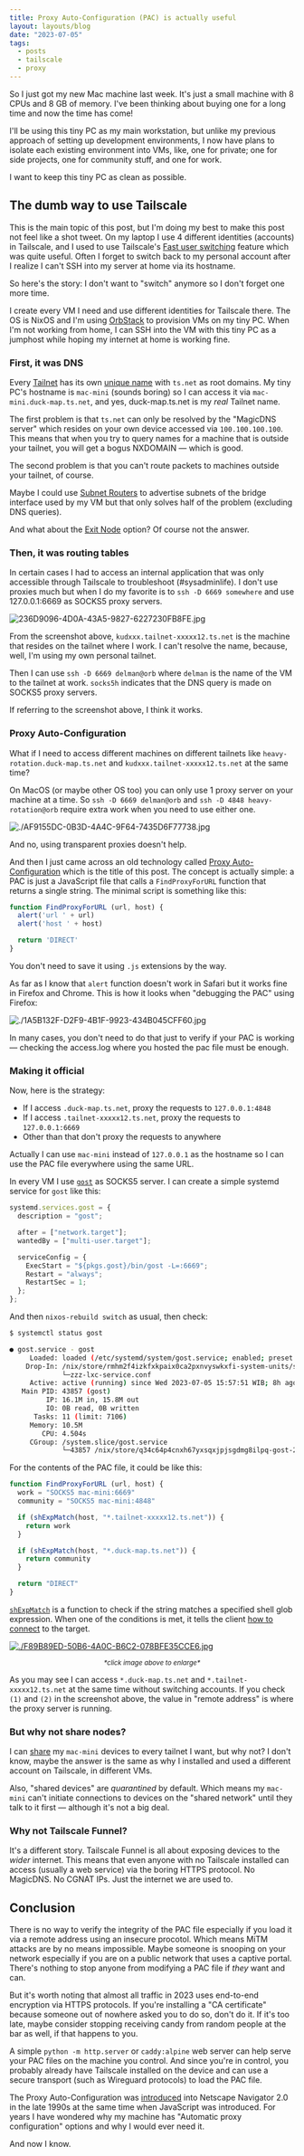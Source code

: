 ```yaml
---
title: Proxy Auto-Configuration (PAC) is actually useful
layout: layouts/blog
date: "2023-07-05"
tags:
  - posts
  - tailscale
  - proxy
---
```


So I just got my new Mac machine last week. It's just a small machine with 8 CPUs and 8 GB of memory. I've been thinking about buying one for a long time and now the time has come!

I'll be using this tiny PC as my main workstation, but unlike my previous approach of setting up development environments, I now have plans to isolate each existing environment into VMs,
like, one for private; one for side projects, one for community stuff, and one for work.

I want to keep this tiny PC as clean as possible.

## The dumb way to use Tailscale

This is the main topic of this post, but I'm doing my best to make this post not feel like a shot tweet. On my laptop I use 4 different identities (accounts) in Tailscale,
and I used to use Tailscale's [Fast user switching](https://tailscale.com/blog/fast-user-switching/) feature which was quite useful. Often I forget to switch back
to my personal account after I realize I can't SSH into my server at home via its hostname.

So here's the story: I don't want to "switch" anymore so I don't forget one more time.

I create every VM I need and use different identities for Tailscale there. The OS is NixOS and I'm using [OrbStack](https://orbstack.dev) to provision VMs on my tiny PC.
When I'm not working from home, I can SSH into the VM with this tiny PC as a jumphost while hoping my internet at home is working fine.

### First, it was DNS

Every [Tailnet](https://tailscale.com/kb/1136/tailnet/) has its own [unique name](https://tailscale.com/kb/1217/tailnet-name/) with `ts.net` as root domains. My tiny PC's hostname
is `mac-mini` (sounds boring) so I can access it via `mac-mini.duck-map.ts.net`, and yes, duck-map.ts.net is my *real* Tailnet name.

The first problem is that `ts.net` can only be resolved by the "MagicDNS server" which resides on your own device accessed via `100.100.100.100`. This means that
when you try to query names for a machine that is outside your tailnet, you will get a bogus NXDOMAIN — which is good.

The second problem is that you can't route packets to machines outside your tailnet, of course.

Maybe I could use [Subnet Routers](https://tailscale.com/kb/1019/subnets/) to advertise subnets of the bridge interface used by my VM but that only solves half of the problem (excluding DNS queries).

And what about the [Exit Node](https://tailscale.com/kb/1103/exit-nodes/) option? Of course not the answer.

### Then, it was routing tables

In certain cases I had to access an internal application that was only accessible through Tailscale to troubleshoot (#sysadminlife). I don't use proxies much but when I do my favorite
is to `ssh -D 6669 somewhere` and use 127.0.0.1:6669 as SOCKS5 proxy servers. 

![236D9096-4D0A-43A5-9827-6227230FB8FE.jpg](./236D9096-4D0A-43A5-9827-6227230FB8FE.jpg)

From the screenshot above, `kudxxx.tailnet-xxxxx12.ts.net` is the machine that resides on the tailnet where I work. I can't resolve the name, because, well, I'm using my own personal tailnet.

Then I can use `ssh -D 6669 delman@orb` where `delman` is the name of the VM to the tailnet at work. `socks5h` indicates that the DNS query is made on SOCKS5 proxy servers.

If referring to the screenshot above, I think it works.

### Proxy Auto-Configuration

What if I need to access different machines on different tailnets like `heavy-rotation.duck-map.ts.net` and `kudxxx.tailnet-xxxxx12.ts.net` at the same time?

On MacOS (or maybe other OS too) you can only use 1 proxy server on your machine at a time. So `ssh -D 6669 delman@orb` and `ssh -D 4848 heavy-rotation@orb` require extra work when
you need to use either one.

![./AF9155DC-0B3D-4A4C-9F64-7435D6F77738.jpg](./AF9155DC-0B3D-4A4C-9F64-7435D6F77738.jpg)

And no, using transparent proxies doesn't help.

And then I just came across an old technology called [Proxy Auto-Configuration](https://developer.mozilla.org/en-US/docs/Web/HTTP/Proxy_servers_and_tunneling/Proxy_Auto-Configuration_PAC_file)
which is the title of this post. The concept is actually simple: a PAC is just a JavaScript file that calls a `FindProxyForURL` function that returns a single string. The minimal
script is something like this:

```javascript
function FindProxyForURL (url, host) {
  alert('url ' + url)
  alert('host ' + host)

  return 'DIRECT'
}
```

You don't need to save it using `.js` extensions by the way.

As far as I know that `alert` function doesn't work in Safari but it works fine in Firefox and Chrome. This is how it looks when "debugging the PAC" using Firefox:

![./1A5B132F-D2F9-4B1F-9923-434B045CFF60.jpg](./1A5B132F-D2F9-4B1F-9923-434B045CFF60.jpg)

In many cases, you don't need to do that just to verify if your PAC is working — checking the access.log where you hosted the pac file must be enough.

### Making it official

Now, here is the strategy:

- If I access `.duck-map.ts.net`, proxy the requests to `127.0.0.1:4848`
- If I access `.tailnet-xxxxx12.ts.net`, proxy the requests to `127.0.0.1:6669`
- Other than that don't proxy the requests to anywhere

Actually I can use `mac-mini` instead of `127.0.0.1` as the hostname so I can use the PAC file everywhere using the same URL.

In every VM I use [`gost`](https://github.com/ginuerzh/gost) as SOCKS5 server. I can create a simple systemd service for `gost` like this:

```js
systemd.services.gost = {
  description = "gost";

  after = ["network.target"];
  wantedBy = ["multi-user.target"];

  serviceConfig = {
    ExecStart = "${pkgs.gost}/bin/gost -L=:6669";
    Restart = "always";
    RestartSec = 1;
  };
};
```

And then `nixos-rebuild switch` as usual, then check:

```bash
$ systemctl status gost

● gost.service - gost
     Loaded: loaded (/etc/systemd/system/gost.service; enabled; preset: enabled)
    Drop-In: /nix/store/rmhm2f4izkfxkpaix0ca2pxnvyswkxfi-system-units/service.d
             └─zzz-lxc-service.conf
     Active: active (running) since Wed 2023-07-05 15:57:51 WIB; 8h ago
   Main PID: 43857 (gost)
         IP: 16.1M in, 15.8M out
         IO: 0B read, 0B written
      Tasks: 11 (limit: 7106)
     Memory: 10.5M
        CPU: 4.504s
     CGroup: /system.slice/gost.service
             └─43857 /nix/store/q34c64p4cnxh67yxsqxjpjsgdmg8ilpq-gost-2.11.5/bin/gost -L=:6669
```

For the contents of the PAC file, it could be like this:

```js
function FindProxyForURL (url, host) {
  work = "SOCKS5 mac-mini:6669"
  community = "SOCKS5 mac-mini:4848"

  if (shExpMatch(host, "*.tailnet-xxxxx12.ts.net")) {
    return work
  }

  if (shExpMatch(host, "*.duck-map.ts.net")) {
    return community
  }

  return "DIRECT"
}
```

[`shExpMatch`](https://developer.mozilla.org/en-US/docs/Web/HTTP/Proxy_servers_and_tunneling/Proxy_Auto-Configuration_PAC_file#shexpmatch) is a function to check if the string
matches a specified shell glob expression. When one of the conditions is met, it tells the client [how to connect](https://developer.mozilla.org/en-US/docs/Web/HTTP/Proxy_servers_and_tunneling/Proxy_Auto-Configuration_PAC_file#return_value_format) to the target.

[![./F89B89ED-50B6-4A0C-B6C2-078BFE35CCE6.jpg](./F89B89ED-50B6-4A0C-B6C2-078BFE35CCE6.jpg)](./F89B89ED-50B6-4A0C-B6C2-078BFE35CCE6.jpg)

<small><center><em>\*click image above to enlarge\*</em></center></small>

As you may see I can access `*.duck-map.ts.net` and `*.tailnet-xxxxx12.ts.net` at the same time without switching accounts. If you check `(1)` and `(2)` in the screenshot above, the value in "remote address" is where the proxy server is running.

### But why not share nodes?

I can [share](https://tailscale.com/kb/1084/sharing/) my `mac-mini` devices to every tailnet I want, but why not? I don't know, maybe the answer is the same as why I installed and used a different account on Tailscale, in different VMs.

Also, "shared devices" are *quarantined* by default. Which means my `mac-mini` can't initiate connections to devices on the "shared network" until they talk to it first — although it's not a big deal.

### Why not Tailscale Funnel?

It's a different story. Tailscale Funnel is all about exposing devices to the *wider* internet. This means that even anyone with no Tailscale installed can access
(usually a web service) via the boring HTTPS protocol. No MagicDNS. No CGNAT IPs. Just the internet we are used to.

## Conclusion

There is no way to verify the integrity of the PAC file especially if you load it via a remote address using an insecure procotol. Which means MiTM attacks are by no means impossible. Maybe someone
is snooping on your network especially if you are on a public network that uses a captive portal. There's nothing to stop anyone from modifying a PAC file if _they_ want and can.

But it's worth noting that almost all traffic in 2023 uses end-to-end encryption via HTTPS protocols. If you're installing a "CA certificate" because someone out of nowhere 
asked you to do so, don't do it. If it's too late, maybe consider stopping receiving candy from random people at the bar as well, if that happens to you.

A simple `python -m http.server` or `caddy:alpine` web server can help serve your PAC files on the machine you control. And since you're in control, you probably already have Tailscale installed on the device and can
use a secure transport (such as Wireguard protocols) to load the PAC file.

The Proxy Auto-Configuration was [introduced](https://developer.mozilla.org/en-US/docs/web/http/proxy_servers_and_tunneling/proxy_auto-configuration_pac_file#history_and_implementation) into Netscape Navigator 2.0 in the late 1990s
at the same time when JavaScript was introduced. For years I have wondered why my machine has "Automatic proxy configuration" options and why I would ever need it.

And now I know.
